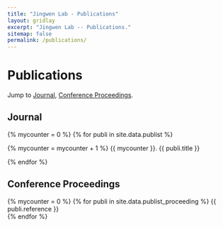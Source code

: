 ```yaml
---
title: "Jingwen Lab - Publications"
layout: gridlay
excerpt: "Jingwen Lab -- Publications."
sitemap: false
permalink: /publications/
---
```


# Publications

Jump to [Journal](#journal), [Conference Proceedings](#proceedings).

## Journal<a name="journal"></a>
{% mycounter = 0 %}
{% for publi in site.data.publist %}

  {% mycounter = mycounter + 1 %}
  {{ mycounter }}. {{ publi.title }} <br />
  
{% endfor %}

## Conference Proceedings<a name="proceedings"></a>
{% mycounter = 0 %}
{% for publi in site.data.publist_proceeding %}
  {{ publi.reference }} <br />
{% endfor %}
